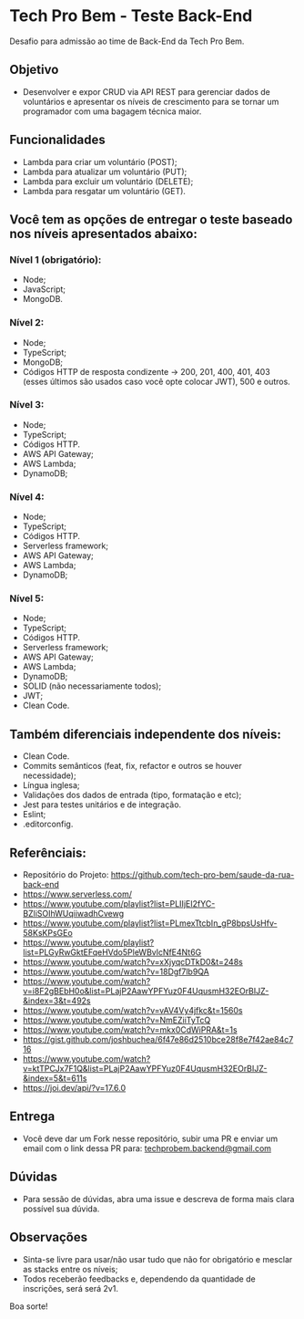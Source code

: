 # Tech Pro Bem - Teste Back-End
Desafio para admissão ao time de Back-End da Tech Pro Bem.

## Objetivo
- Desenvolver e expor CRUD via API REST para gerenciar dados de voluntários e apresentar os níveis de crescimento para se tornar um programador com uma bagagem técnica maior.  

## Funcionalidades
- Lambda para criar um voluntário (POST);
- Lambda para atualizar um voluntário (PUT);
- Lambda para excluir um voluntário (DELETE);
- Lambda para resgatar um voluntário (GET).

## Você tem as opções de entregar o teste baseado nos níveis apresentados abaixo:

### Nível 1 (obrigatório):
- Node;
- JavaScript;
- MongoDB.

### Nível 2:
- Node;
- TypeScript;
- MongoDB;
- Códigos HTTP de resposta condizente -> 200, 201, 400, 401, 403 (esses últimos são usados caso você opte colocar JWT), 500 e outros.

### Nível 3:
- Node;
- TypeScript;
- Códigos HTTP.
- AWS API Gateway;
- AWS Lambda;
- DynamoDB;

### Nível 4:
- Node;
- TypeScript;
- Códigos HTTP.
- Serverless framework;
- AWS API Gateway;
- AWS Lambda;
- DynamoDB;

### Nível 5:
- Node;
- TypeScript;
- Códigos HTTP.
- Serverless framework;
- AWS API Gateway;
- AWS Lambda;
- DynamoDB;
- SOLID (não necessariamente todos);
- JWT;
- Clean Code.

## Também diferenciais independente dos níveis:
- Clean Code.
- Commits semânticos (feat, fix, refactor e outros se houver necessidade);
- Língua inglesa;
- Validações dos dados de entrada (tipo, formatação e etc);
- Jest para testes unitários e de integração.
- Eslint;
- .editorconfig.

## Referênciais:
- Repositório do Projeto: https://github.com/tech-pro-bem/saude-da-rua-back-end
- https://www.serverless.com/
- https://www.youtube.com/playlist?list=PLIIjEI2fYC-BZliSOIhWUqiiwadhCvewg
- https://www.youtube.com/playlist?list=PLmexTtcbIn_gP8bpsUsHfv-58KsKPsGEo
- https://www.youtube.com/playlist?list=PLGyRwGktEFqeHVdo5PleWBvlcNfE4Nt6G
- https://www.youtube.com/watch?v=xXjyqcDTkD0&t=248s
- https://www.youtube.com/watch?v=18Dgf7lb9QA
- https://www.youtube.com/watch?v=i8F2gBEbH0o&list=PLajP2AawYPFYuz0F4UqusmH32EOrBIJZ-&index=3&t=492s
- https://www.youtube.com/watch?v=vAV4Vy4jfkc&t=1560s
- https://www.youtube.com/watch?v=NmEZiiTyTcQ
- https://www.youtube.com/watch?v=mkx0CdWiPRA&t=1s
- https://gist.github.com/joshbuchea/6f47e86d2510bce28f8e7f42ae84c716
- https://www.youtube.com/watch?v=ktTPCJx7F1Q&list=PLajP2AawYPFYuz0F4UqusmH32EOrBIJZ-&index=5&t=611s
- https://joi.dev/api/?v=17.6.0

## Entrega
- Você deve dar um Fork nesse repositório, subir uma PR e enviar um email com o link dessa PR para: techprobem.backend@gmail.com

## Dúvidas
- Para sessão de dúvidas, abra uma issue e descreva de forma mais clara possível sua dúvida.

## Observações
- Sinta-se livre para usar/não usar tudo que não for obrigatório e mesclar as stacks entre os níveis;
- Todos receberão feedbacks e, dependendo da quantidade de inscrições, será será 2v1.

Boa sorte!
